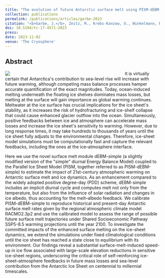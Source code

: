 ```yaml
---
title: "The evolution of future Antarctic surface melt using PISM-dEBM-simple"
collection: publications
permalink: /publications/articles/garbe-2023
citation: "<b>Garbe, J.</b>, Zeitz, M., Krebs-Kanzow, U., Winkelmann, R.: <i>The evolution of future Antarctic surface melt using PISM-dEBM-simple</i>, The Cryosphere, 17, 4571–4599, DOI: <a href='https://doi.org/10.5194/tc-17-4571-2023'>10.5194/tc-17-4571-2023</a>, 2023."
doi: 10.5194/tc-17-4571-2023
press: 
date: 2023-11-02
venue: 'The Cryosphere'
---
```


## Abstract
<div style="float: left; margin-right: 10px; width: 380px;">
    <img src="https://tc.copernicus.org/articles/17/4571/2023/tc-17-4571-2023-avatar-web.png">
</div>
It is virtually certain that Antarctica's contribution to sea-level rise will increase with future warming, although competing mass balance processes hamper accurate quantification of the exact magnitudes. Today, ocean-induced melting underneath the floating ice shelves dominates mass losses, but melting at the surface will gain importance as global warming continues. Meltwater at the ice surface has crucial implications for the ice sheet's stability, as it increases the risk of hydrofracturing and ice-shelf collapse that could cause enhanced glacier outflow into the ocean. Simultaneously, positive feedbacks between ice and atmosphere can accelerate mass losses and increase the ice sheet's sensitivity to warming. However, due to long response times, it may take hundreds to thousands of years until the ice sheet fully adjusts to the environmental changes. Therefore, ice-sheet model simulations must be computationally fast and capture the relevant feedbacks, including the ones at the ice–atmosphere interface.

Here we use the novel surface melt module dEBM-simple (a slightly modified version of the "simple" diurnal Energy Balance Model) coupled to the Parallel Ice Sheet Model (PISM, together referred to as PISM-dEBM-simple) to estimate the impact of 21st-century atmospheric warming on Antarctic surface melt and ice dynamics. As an enhancement compared to the widely adopted positive degree-day (PDD) scheme, dEBM-simple includes an implicit diurnal cycle and computes melt not only from the temperature, but also from the influence of solar radiation and changes in ice albedo, thus accounting for the melt–albedo feedback. We calibrate PISM-dEBM-simple to reproduce historical and present-day Antarctic surface melt rates given by the regional atmospheric climate model RACMO2.3p2 and use the calibrated model to assess the range of possible future surface melt trajectories under Shared Socioeconomic Pathway SSP5-8.5 warming projections until the year 2100. To investigate the committed impacts of the enhanced surface melting on the ice-sheet dynamics, we extend the simulations under fixed climatological conditions until the ice sheet has reached a state close to equilibrium with its environment. Our findings reveal a substantial surface-melt-induced speed-up in ice flow associated with large-scale elevation reductions in sensitive ice-sheet regions, underscoring the critical role of self-reinforcing ice-sheet–atmosphere feedbacks in future mass losses and sea-level contribution from the Antarctic Ice Sheet on centennial to millennial timescales.